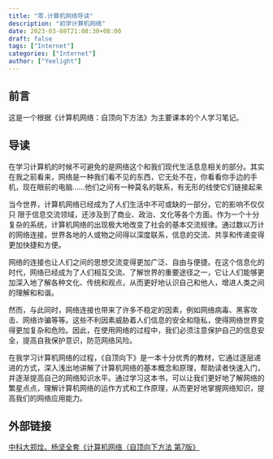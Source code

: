 ```yaml
---
title: "零.计算机网络导读"
description: "初学计算机网络"
date: 2023-03-08T21:08:30+08:00
draft: false
tags: ["Internet"]
categories: ["Internet"]
author: ["Yeelight"]
---
```


## 前言

这是一个根据《计算机网络：自顶向下方法》为主要课本的个人学习笔记。

## 导读

在学习计算机的时候不可避免的是网络这个和我们现代生活息息相关的部分。其实在我之前看来，网络是一种我们看不见的东西，它无处不在，你看看你手边的手机，现在眼前的电脑......他们之间有一种莫名的联系，有无形的线使它们链接起来

当今世界，计算机网络已经成为了人们生活中不可或缺的一部分，它的影响不仅仅只 限于信息交流领域，还涉及到了商业、政治、文化等各个方面。作为一个十分复杂的系统，计算机网络的出现极大地改变了社会的基本交流规律。通过数以万计的网络连接，世界各地的人或物之间得以深度联系，信息的交流、共享和传递变得更加快捷和方便。

网络的连接也让人们之间的思想交流变得更加广泛、自由与便捷。在这个信息化的时代，网络已经成为了人们相互交流、了解世界的重要途径之一，它让人们能够更加深入地了解各种文化、传统和观点，从而更好地认识自己和他人，增进人类之间的理解和和谐。

然而，与此同时，网络连接也带来了许多不稳定的因素，例如网络病毒、黑客攻击、网络诈骗等等。这些不利因素威胁着人们信息的安全和隐私，使得网络世界变得更加复杂和危险。因此，在使用网络的过程中，我们必须注意保护自己的信息安全，提高自我保护意识，防范网络风险。

在我学习计算机网络的过程，《自顶向下》是一本十分优秀的教材，它通过逐层递进的方式，深入浅出地讲解了计算机网络的基本概念和原理，帮助读者快速入门，并逐渐提高自己的网络知识水平。通过学习这本书，可以让我们更好地了解网络的繁星点点，理解计算机网络的运作方式和工作原理，从而更好地掌握网络知识，提高我们的网络应用能力。

## 外部链接

[中科大郑烇、杨坚全套《计算机网络（自顶向下方法 第7版》](https://www.bilibili.com/video/BV1JV411t7ow/?p=1)
